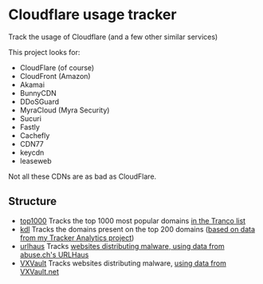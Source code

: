 # Cloudflare usage tracker
Track the usage of Cloudflare (and a few other similar services)

This project looks for:
- CloudFlare (of course)
- CloudFront (Amazon)
- Akamai
- BunnyCDN
- DDoSGuard
- MyraCloud (Myra Security)
- Sucuri
- Fastly
- Cachefly
- CDN77
- keycdn
- leaseweb

Not all these CDNs are as bad as CloudFlare.

## Structure
- [top1000](./top1000/report.md)
Tracks the top 1000 most popular domains [in the Tranco list](https://tranco-list.eu/)
- [kdl](./kdl/report.md)
Tracks the domains present on the top 200 domains ([based on data from my Tracker Analytics project](https://github.com/iam-py-test/tracker_analytics/))
- [urlhaus](./urlhaus/report.md)
Tracks [websites distributing malware, using data from abuse.ch's URLHaus](https://urlhaus.abuse.ch/)
- [VXVault](./vxvault/report.md)
Tracks websites distributing malware, [using data from VXVault.net](http://vxvault.net/ViriList.php)

